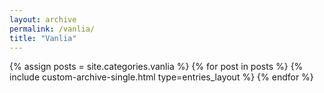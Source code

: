 ```yaml
---
layout: archive
permalink: /vanlia/
title: "Vanlia"
---
```


{% assign posts = site.categories.vanlia %}
{% for post in posts %}
{% include custom-archive-single.html type=entries_layout %}
{% endfor %}

